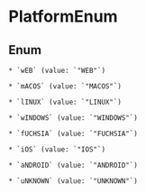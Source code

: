 
# PlatformEnum

## Enum


    * `wEB` (value: `"WEB"`)

    * `mACOS` (value: `"MACOS"`)

    * `lINUX` (value: `"LINUX"`)

    * `wINDOWS` (value: `"WINDOWS"`)

    * `fUCHSIA` (value: `"FUCHSIA"`)

    * `iOS` (value: `"IOS"`)

    * `aNDROID` (value: `"ANDROID"`)

    * `uNKNOWN` (value: `"UNKNOWN"`)



